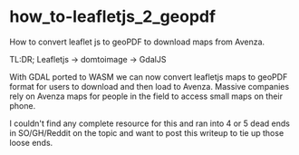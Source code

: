# how_to-leafletjs_2_geopdf
How to convert leaflet js to geoPDF to download maps from Avenza.

TL:DR;
Leafletjs -> domtoimage -> GdalJS

With GDAL ported to WASM we can now convert leafletjs maps to geoPDF format for users to download and then load to Avenza. Massive companies rely on Avenza maps for people in the field to access small maps on their phone.

I couldn't find any complete resource for this and ran into 4 or 5 dead ends in SO/GH/Reddit on the topic and want to post this writeup to tie up those loose ends.
